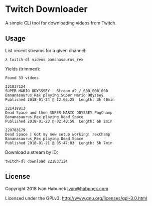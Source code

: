 Twitch Downloader
=================

A simple CLI tool for downloading videos from Twitch.

Usage
-----

List recent streams for a given channel:

```
λ twitch-dl videos bananasaurus_rex
```

Yields (trimmed):

```
Found 33 videos

221837124
SUPER MARIO ODYSSSEY - Stream #2 / 600,000,000
Bananasaurus_Rex playing Super Mario Odyssey
Published 2018-01-24 @ 12:05:25  Length: 3h 40min

221418913
Dead Space and then SUPER MARIO ODYSSEY PogChamp
Bananasaurus_Rex playing Dead Space
Published 2018-01-23 @ 02:40:58  Length: 6h 2min

220783179
Dead Space | Got my new setup working! rexChamp
Bananasaurus_Rex playing Dead Space
Published 2018-01-21 @ 05:47:03  Length: 5h 7min
```

Download a stream by ID:

```
twitch-dl download 221837124
```

License
-------

Copyright 2018 Ivan Habunek <ivan@habunek.com>

Licensed under the GPLv3: http://www.gnu.org/licenses/gpl-3.0.html
